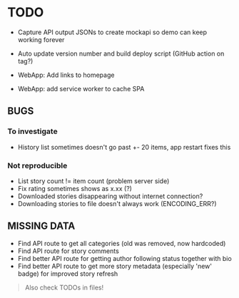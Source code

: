 # TODO

- Capture API output JSONs to create mockapi so demo can keep working forever
- Auto update version number and build deploy script (GitHub action on tag?)

- WebApp: Add links to homepage
- WebApp: add service worker to cache SPA

## BUGS

### To investigate

- History list sometimes doesn't go past +- 20 items, app restart fixes this

### Not reproducible

- List story count != item count (problem server side)
- Fix rating sometimes shows as x.xx (?)
- Downloaded stories disappearing without internet connection?
- Downloading stories to file doesn't always work (ENCODING_ERR?)

## MISSING DATA

- Find API route to get all categories (old was removed, now hardcoded)
- Find API route for story comments
- Find better API route for getting author following status together with bio
- Find better API route to get more story metadata (especially 'new' badge) for improved story refresh

> Also check TODOs in files!
